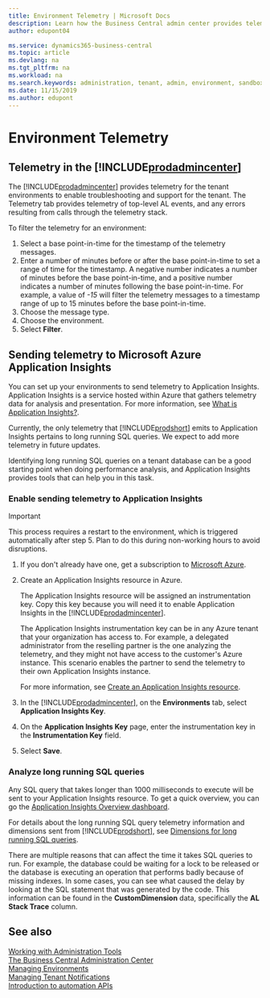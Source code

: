 ```yaml
---
title: Environment Telemetry | Microsoft Docs
description: Learn how the Business Central admin center provides telemetry for each environment.  
author: edupont04

ms.service: dynamics365-business-central
ms.topic: article
ms.devlang: na
ms.tgt_pltfrm: na
ms.workload: na
ms.search.keywords: administration, tenant, admin, environment, sandbox, telemetry
ms.date: 11/15/2019
ms.author: edupont
---
```


# Environment Telemetry

## Telemetry in the [!INCLUDE[prodadmincenter](../developer/includes/prodadmincenter.md)]
The [!INCLUDE[prodadmincenter](../developer/includes/prodadmincenter.md)] provides telemetry for the tenant environments to enable troubleshooting and support for the tenant. The Telemetry tab provides telemetry of top-level AL events, and any errors resulting from calls through the telemetry stack.

To filter the telemetry for an environment:

1. Select a base point-in-time for the timestamp of the telemetry messages.
2. Enter a number of minutes before or after the base point-in-time to set a range of time for the timestamp. A negative number indicates a number of minutes before the base point-in-time, and a positive number indicates a number of minutes following the base point-in-time. For example, a value of *-15* will filter the telemetry messages to a timestamp range of up to 15 minutes before the base point-in-time.
3. Choose the message type.
4. Choose the environment.
5. Select **Filter**.

## Sending telemetry to Microsoft Azure Application Insights

You can set up your environments to send telemetry to Application Insights. Application Insights is a service hosted within Azure that gathers telemetry data for analysis and presentation. For more information, see [What is Application Insights?](/azure/azure-monitor/app/app-insights-overview).

Currently, the only telemetry that [!INCLUDE[prodshort](../developer/includes/prodshort.md)] emits to Application Insights pertains to long running SQL queries. We expect to add more telemetry in future updates.

Identifying long running SQL queries on a tenant database can be a good starting point when doing performance analysis, and Application Insights provides tools that can help you in this task.

### <a name="appinsights"></a>Enable sending telemetry to Application Insights

> [!IMPORTANT]  
> This process requires a restart to the environment, which is triggered automatically after step 5. Plan to do this during non-working hours to avoid disruptions.

1. If you don't already have one, get a subscription to [Microsoft Azure](https://azure.microsoft.com).
2. Create an Application Insights resource in Azure.

    The Application Insights resource will be assigned an instrumentation key. Copy this key because you will need it to enable Application Insights in the [!INCLUDE[prodadmincenter](../developer/includes/prodadmincenter.md)].  
    
    The Application Insights instrumentation key can be in any Azure tenant that your organization has access to. For example, a delegated administrator from the reselling partner is the one analyzing the telemetry, and they might not have access to the customer's Azure instance. This scenario enables the partner to send the telemetry to their own Application Insights instance.

    For more information, see [Create an Application Insights resource](/azure/azure-monitor/app/create-new-resource).

3. In the [!INCLUDE[prodadmincenter](../developer/includes/prodadmincenter.md)], on the **Environments** tab, select **Application Insights Key**.
4. On the **Application Insights Key** page, enter the instrumentation key in the **Instrumentation Key** field.
5. Select **Save**.

### <a name="lrsql"></a>Analyze long running SQL queries

Any SQL query that takes longer than 1000 milliseconds to execute will be sent to your Application Insights resource. To get a quick overview, you can go the [Application Insights Overview dashboard](/azure/azure-monitor/app/overview-dashboard).

For details about the long running SQL query telemetry information and dimensions sent from [!INCLUDE[prodshort](../developer/includes/prodshort.md)], see [Dimensions for long running SQL queries](monitor-long-running-sql-queries-event-log.md#LRSQLQuery).

There are multiple reasons that can affect the time it takes SQL queries to run. For example, the database could be waiting for a lock to be released or the database is executing an operation that performs badly because of missing indexes. In some cases, you can see what caused the delay by looking at the SQL statement that was generated by the code. This information can be found in the **CustomDimension** data, specifically the **AL Stack Trace** column.


## See also

[Working with Administration Tools](administration.md)  
[The Business Central Administration Center](tenant-admin-center.md)  
[Managing Environments](tenant-admin-center-environments.md)  
[Managing Tenant Notifications](tenant-admin-center-notifications.md)  
[Introduction to automation APIs](itpro-introduction-to-automation-apis.md)  
